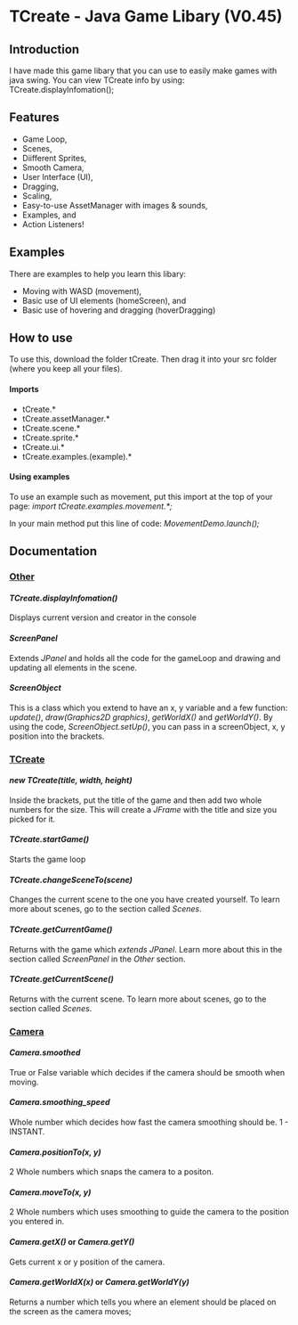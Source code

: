 # TCreate - Java Game Libary (V0.45)

<h2>Introduction</h2>
I have made this game libary that you can use to easily make games with java swing. You can view TCreate info by using: TCreate.displayInfomation();

<h2>Features</h2>
<ul>
  <li>Game Loop, </li>
  <li>Scenes, </li>
  <li>Diifferent Sprites, </li>
  <li>Smooth Camera, </li>
  <li>User Interface (UI), </li>
  <li>Dragging, </li>
  <li>Scaling, </li>
  <li>Easy-to-use AssetManager with images & sounds, </li>
  <li>Examples, and</li>
  <li>Action Listeners! </li>
</ul>

<h2>Examples</h2>
There are examples to help you learn this libary:
<ul>
  <li>Moving with WASD (movement),</li>
  <li>Basic use of UI elements (homeScreen), and</li>
  <li>Basic use of hovering and dragging (hoverDragging)</li>
</ul>

<h2>How to use</h2>
To use this, download the folder tCreate. Then drag it into your src folder (where you keep all your files). 

<h4>Imports</h4>

<ul>
  <li>tCreate.*</li>
  <li>tCreate.assetManager.*</li>
  <li>tCreate.scene.*</li>
  <li>tCreate.sprite.*</li>
  <li>tCreate.ui.*</li>
  <li>tCreate.examples.(example).*</li>
</ul>

<h4>Using examples</h4>

To use an example such as movement, put this import at the top of your page:
<i>import tCreate.examples.movement.*;</i>

In your main method put this line of code:
<i>MovementDemo.launch();</i>

<h2>Documentation</h2>

<h3><u>Other</u></h3>

<h4><i>TCreate.displayInfomation()</i></h4>
Displays current version and creator in the console

<h4><i>ScreenPanel</i></h4>
Extends <i>JPanel</i> and holds all the code for the gameLoop and drawing and updating all elements in the scene.

<h4><i>ScreenObject</i></h4>
This is a class which you extend to have an x, y variable and a few function: <i>update()</i>, <i>draw(Graphics2D graphics)</i>, <i>getWorldX()</i> and <i>getWorldY()</i>. By using the code, <i>ScreenObject.setUp()</i>, you can pass in a screenObject, x, y position into the brackets.

<h3><u>TCreate</u></h3>

<h4><i>new TCreate(title, width, height)</i></h4>
Inside the brackets, put the title of the game and then add two whole numbers for the size. This will create a <i>JFrame</i> with the title and size you picked for it. 

<h4><i>TCreate.startGame()</i></h4>
Starts the game loop

<h4><i>TCreate.changeSceneTo(scene)</i></h4>
Changes the current scene to the one you have created yourself. To learn more about scenes, go to the section called <i>Scenes</i>.

<h4><i>TCreate.getCurrentGame()</i></h4>
Returns with the game which <i>extends JPanel</i>. Learn more about this in the section called <i>ScreenPanel</i> in the <i>Other</i> section.

<h4><i>TCreate.getCurrentScene()</i></h4>
Returns with the current scene. To learn more about scenes, go to the section called <i>Scenes</i>.

<h3><u>Camera</u></h3>

<h4><i>Camera.smoothed</i></h4>
True or False variable which decides if the camera should be smooth when moving.

<h4><i>Camera.smoothing_speed</i></h4>
Whole number which decides how fast the camera smoothing should be. 1 - INSTANT.

<h4><i>Camera.positionTo(x, y)</i></h4>
2 Whole numbers which snaps the camera to a positon.

<h4><i>Camera.moveTo(x, y)</i></h4>
2 Whole numbers which uses smoothing to guide the camera to the position you entered in.

<h4><i>Camera.getX()</i> or <i>Camera.getY()</i></h4>
Gets current x or y position of the camera.

<h4><i>Camera.getWorldX(x)</i> or <i>Camera.getWorldY(y)</i></h4>
Returns a number which tells you where an element should be placed on the screen as the camera moves;



